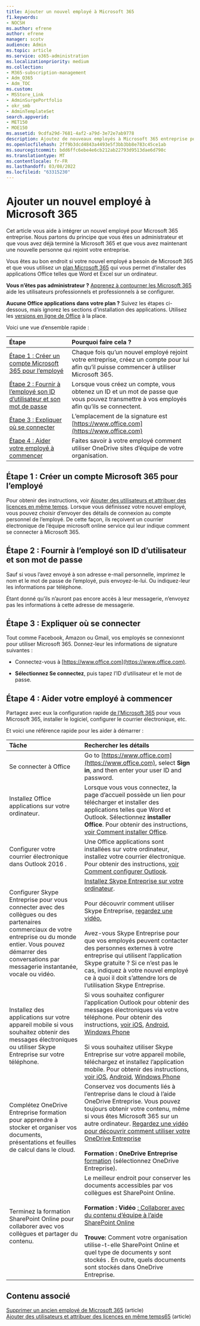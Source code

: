 ```yaml
---
title: Ajouter un nouvel employé à Microsoft 365
f1.keywords:
- NOCSH
ms.author: efrene
author: efrene
manager: scotv
audience: Admin
ms.topic: article
ms.service: o365-administration
ms.localizationpriority: medium
ms.collection:
- M365-subscription-management
- Adm_O365
- Adm_TOC
ms.custom:
- MSStore_Link
- AdminSurgePortfolio
- okr_smb
- AdminTemplateSet
search.appverid:
- MET150
- MOE150
ms.assetid: 9cdfa29d-7681-4af2-a79d-3e72e7ab9778
description: Ajoutez de nouveaux employés à Microsoft 365 entreprise pour la messagerie, Skype et Office applications.
ms.openlocfilehash: 2ff9b3dcd4843a4493e5f3bb3bb8e783c45ce1ab
ms.sourcegitcommit: bdd6ffc6ebe4e6cb212ab22793d9513dae6d798c
ms.translationtype: MT
ms.contentlocale: fr-FR
ms.lasthandoff: 03/08/2022
ms.locfileid: "63315230"
---
```

# <a name="add-a-new-employee-to-microsoft-365"></a>Ajouter un nouvel employé à Microsoft 365

Cet article vous aide à intégrer un nouvel employé pour Microsoft 365 entreprise. Nous partons du principe que vous êtes un administrateur et que [](../setup/setup.md)vous avez déjà terminé la Microsoft 365 et que vous avez maintenant une nouvelle personne qui rejoint votre entreprise.
  
Vous êtes au bon endroit si votre nouvel employé a besoin de Microsoft 365 et que vous utilisez un [plan Microsoft 365](https://products.office.com/business/compare-office-365-for-business-plans) qui vous permet d’installer des applications Office telles que Word et Excel sur un ordinateur. 
  
 **Vous n’êtes pas administrateur ?** [Apprenez à contourner les Microsoft 365](https://support.microsoft.com/office/396b8d9e-e118-42d0-8a0d-87d1f2f055fb) aide les utilisateurs professionnels et professionnels à se configurer. 
  
 **Aucune Office applications dans votre plan ?** Suivez les étapes ci-dessous, mais ignorez les sections d’installation des applications. Utilisez les [versions en ligne de Office](https://support.microsoft.com/office/91a4ec74-67fe-4a84-a268-f6bdf3da1804) à la place. 
  
Voici une vue d’ensemble rapide : 
  
|**Étape**|**Pourquoi faire cela ?**|
|:-----|:-----|
|[Étape 1 : Créer un compte Microsoft 365 pour l’employé](#step-1-create-a-microsoft-365-account-for-the-employee) <br/> |Chaque fois qu’un nouvel employé rejoint votre entreprise, créez un compte pour lui afin qu’il puisse commencer à utiliser Microsoft 365.  <br/> |
|[Étape 2 : Fournir à l’employé son ID d’utilisateur et son mot de passe](#step-2-give-the-employee-their-user-id-and-password) <br/> |Lorsque vous créez un compte, vous obtenez un ID et un mot de passe que vous pouvez transmettre à vos employés afin qu’ils se connectent.  <br/> |
|[Étape 3 : Expliquer où se connecter](#step-3-explain-where-to-sign-in) <br/> |L’emplacement de la signature est [https://www.office.com](https://www.office.com) <br/> |
|[Étape 4 : Aider votre employé à commencer](#step-4-help-your-employee-get-started) <br/> |Faites savoir à votre employé comment utiliser OneDrive sites d’équipe de votre organisation.  <br/> |
   
## <a name="step-1-create-a-microsoft-365-account-for-the-employee"></a>Étape 1 : Créer un compte Microsoft 365 pour l’employé


Pour obtenir des instructions, voir [Ajouter des utilisateurs et attribuer des licences en même temps](add-users.md). Lorsque vous définissez votre nouvel employé, vous pouvez choisir d’envoyer des détails de connexion au compte personnel de l’employé. De cette façon, ils reçoivent un courrier électronique de l’équipe microsoft online service qui leur indique comment se connecter à Microsoft 365.
  
## <a name="step-2-give-the-employee-their-user-id-and-password"></a>Étape 2 : Fournir à l’employé son ID d’utilisateur et son mot de passe


Sauf si vous l’avez envoyé à son adresse e-mail personnelle, imprimez le nom et le mot de passe de l’employé, puis envoyez-le-lui. Ou indiquez-leur les informations par téléphone.
  
Étant donné qu’ils n’auront pas encore accès à leur messagerie, n’envoyez pas les informations à cette adresse de messagerie.
  
## <a name="step-3-explain-where-to-sign-in"></a>Étape 3 : Expliquer où se connecter 


Tout comme Facebook, Amazon ou Gmail, vos employés se connexionnt pour utiliser Microsoft 365. Donnez-leur les informations de signature suivantes :
  
- Connectez-vous à [https://www.office.com](https://www.office.com).
    
- **Sélectionnez Se connectez**, puis tapez l’ID d’utilisateur et le mot de passe.
    
## <a name="step-4-help-your-employee-get-started"></a>Étape 4 : Aider votre employé à commencer


Partagez avec eux la configuration rapide [de l’Microsoft 365](../setup/employee-quick-setup.md) pour vous Microsoft 365, installer le logiciel, configurer le courrier électronique, etc. 
  
Et voici une référence rapide pour les aider à démarrer :
  
|**Tâche**|**Rechercher les détails**|
|:-----|:-----|
|Se connecter à Office  <br/> |Go to [https://www.office.com](https://www.office.com), select **Sign in**, and then enter your user ID and password.  <br/> |
|Installez Office applications sur votre ordinateur.  <br/><br/> |Lorsque vous vous connectez, la page d’accueil possède un lien pour télécharger et installer des applications telles que Word et Outlook.  Sélectionnez **installer Office**.         Pour obtenir des instructions, [voir Comment installer Office](https://support.microsoft.com/office/4414eaaf-0478-48be-9c42-23adc4716658).  <br/> |
|Configurer votre courrier électronique dans Outlook 2016 .  <br/> |Une Office applications sont installées sur votre ordinateur, installez votre courrier électronique. Pour obtenir des instructions, [voir Comment configurer Outlook](https://support.microsoft.com/office/6e27792a-9267-4aa4-8bb6-c84ef146101b).  <br/> |
|Configurer Skype Entreprise pour vous connecter avec des collègues ou des partenaires commerciaux de votre entreprise ou du monde entier. Vous pouvez démarrer des conversations par messagerie instantanée, vocale ou vidéo.  <br/> |[Installez Skype Entreprise sur votre ordinateur](https://support.microsoft.com/office/8a0d4da8-9d58-44f9-9759-5c8f340cb3fb).  <br/> <br/>Pour découvrir comment utiliser Skype Entreprise, [regardez une vidéo.](https://support.microsoft.com/office/3a21eca4-434d-41f1-ab06-3d4a268573b7) <br/> <br/>Avez-vous Skype Entreprise pour que vos employés peuvent contacter des personnes externes à votre entreprise qui utilisent l’application Skype gratuite ? Si ce n’est pas le cas, indiquez à votre nouvel employé ce à quoi il doit s’attendre lors de l’utilisation Skype Entreprise.  <br/> |
|Installez des applications sur votre appareil mobile si vous souhaitez obtenir des messages électroniques ou utiliser Skype Entreprise sur votre téléphone.  <br/> |Si vous souhaitez configurer l’application Outlook pour obtenir des messages électroniques via votre téléphone. Pour obtenir des instructions, [voir iOS](https://support.microsoft.com/office/b2de2161-cc1d-49ef-9ef9-81acd1c8e234), [Android](https://support.microsoft.com/office/886db551-8dfa-4fd5-b835-f8e532091872), [Windows Phone](https://support.microsoft.com/office/181a112a-be92-49ca-ade5-399264b3d417) <br/> <br/>Si vous souhaitez utiliser Skype Entreprise sur votre appareil mobile, téléchargez et installez l’application mobile. Pour obtenir des instructions, [voir iOS](https://support.microsoft.com/office/3239c8a3-cf55-4ff0-a967-5de51911c049#OS_Type=iOS), [Android](https://support.microsoft.com/office/4d1b7dfa-5b0b-4868-bae5-25947fb99e6e#OS_Type=Android), [Windows Phone](https://support.microsoft.com/office/4d1b7dfa-5b0b-4868-bae5-25947fb99e6e#OS_Type=Windows_Phone) <br/> |
|Complétez OneDrive Entreprise formation pour apprendre à stocker et organiser vos documents, présentations et feuilles de calcul dans le cloud.  <br/> |Conservez vos documents liés à l’entreprise dans le cloud à l’aide OneDrive Entreprise. Vous pouvez toujours obtenir votre contenu, même si vous êtes Microsoft 365 sur un autre ordinateur. [Regardez une vidéo pour découvrir comment utiliser votre OneDrive Entreprise](https://support.microsoft.com/office/b30da4eb-ddd2-44b6-943b-e6fbfc6b8dde) <br/><br/> **Formation : OneDrive Entreprise** [formation](https://support.microsoft.com/office/1f608184-b7e6-43ca-8753-2ff679203132) (sélectionnez OneDrive Entreprise).  <br/> |
|Terminez la formation SharePoint Online pour collaborer avec vos collègues et partager du contenu.  <br/> |Le meilleur endroit pour conserver les documents accessibles par vos collègues est SharePoint Online.  <br/> <br/>**Formation : Vidéo** [: Collaborer avec du contenu d’équipe à l’aide SharePoint Online](https://support.microsoft.com/office/c17b6824-cc22-478f-8757-497cc6b57121) <br/><br/> **Trouve:** Comment votre organisation utilise-t-elle SharePoint Online et quel type de documents y sont stockés . En outre, quels documents sont stockés dans OneDrive Entreprise.  <br/> |

## <a name="related-content"></a>Contenu associé

[Supprimer un ancien employé de Microsoft 365](remove-former-employee.md) (article)\
[Ajouter des utilisateurs et attribuer des licences en même temps65](add-users.md) (article)